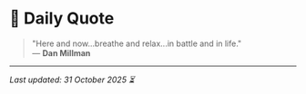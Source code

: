 # 📜 Daily Quote

> "Here and now...breathe and relax...in battle and in life."  
> — **Dan Millman**

---

_Last updated: 31 October 2025 ⏳_
